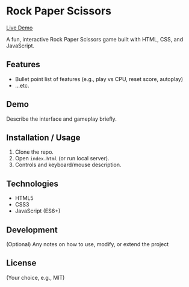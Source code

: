 # Rock Paper Scissors

[Live Demo](https://tanmayhutt.github.io/rock-paper-scissors/)

A fun, interactive Rock Paper Scissors game built with HTML, CSS, and JavaScript.

## Features
- Bullet point list of features (e.g., play vs CPU, reset score, autoplay)
- ...etc.

## Demo
Describe the interface and gameplay briefly.

## Installation / Usage
1. Clone the repo.
2. Open `index.html` (or run local server).
3. Controls and keyboard/mouse description.

## Technologies
- HTML5
- CSS3
- JavaScript (ES6+)

## Development
(Optional) Any notes on how to use, modify, or extend the project

## License
(Your choice, e.g., MIT)
